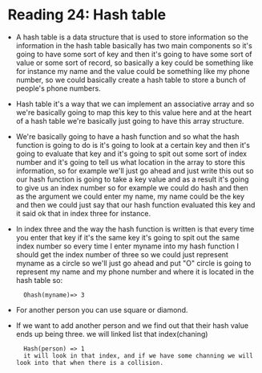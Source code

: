 #  Reading 24: Hash table

- A hash table is a data structure that is used to store information so the information in the hash table basically has two main components so it's going to have some sort of key and then it's going to have some sort of value or some sort of record, so basically a key could be something like for instance my name and the value could be something like my phone number, so we could basically create a hash table to store a bunch of people's phone numbers.

- Hash table it's a way that we can implement an associative array and so we're basically going to map this key to this value here and at the heart of a hash table we're basically just going to have this array structure.

- We're basically going to have a hash function and so what the hash function is going to do is it's
going to look at a certain key and then it's going to evaluate that key and it's going to spit out some sort of index number and it's going to tell us what location in the array to store this information, so for example we'll just go ahead and just write this out so our hash function is going to take a key value and as a result it's going to give us an index number so for example we could do hash and then as the argument we could enter my name, my name could be the key and then we could just say that our hash function evaluated this key and it said ok that in index three for instance.

- In index three and the way the hash function is written is that every time you enter that key if it's the same key it's going to spit out the same index number so every time I enter myname into my hash function I should get the index number of three so we could just represent myname as a circle so we'll just go ahead and put "O" circle is going to represent my name and my phone number and where it is located in the hash table so:

        Ohash(myname)=> 3

- For another person you can use square or diamond.

- If we want to add another person and  we find out that their hash value ends up being three.  we will linked list that index(chaning)

        Hash(person) => 1
        it will look in that index, and if we have some channing we will look into that when there is a collision. 
